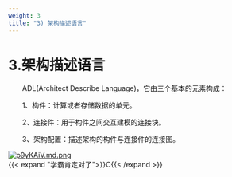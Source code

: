 ```yaml
---
weight: 3
title: "3) 架构描述语言"
---
```


# 3.架构描述语言

&emsp;&emsp;ADL(Architect Describe Language)，它由三个基本的元素构成：

&emsp;&emsp;1、构件：计算或者存储数据的单元。

&emsp;&emsp;2、连接件：用于构件之间交互建模的连接块。

&emsp;&emsp;3、架构配置：描述架构的构件与连接件的连接图。

[![p9yKAiV.md.png](https://s1.ax1x.com/2023/05/12/p9yKAiV.md.png)](https://imgse.com/i/p9yKAiV)\
{{< expand "学霸肯定对了">}}C{{< /expand >}}
